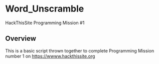 # Word_Unscramble
HackThisSite Programming Mission #1

## Overview
This is a basic script thrown together to complete Programming Mission number 1 on https://wwww.hackthissite.org
